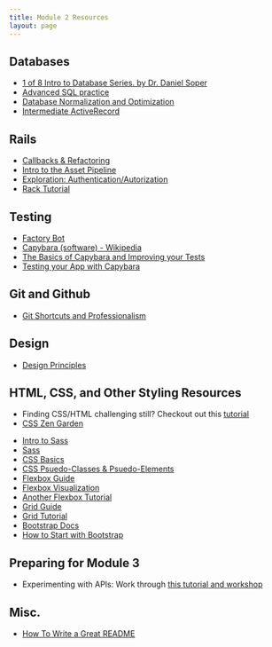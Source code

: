 ```yaml
---
title: Module 2 Resources
layout: page
---
```


## Databases

- [1 of 8 Intro to Database Series. by Dr. Daniel Soper](https://www.youtube.com/watch?v=4Z9KEBexzcM)
- [Advanced SQL practice](https://github.com/turingschool/lesson_plans/blob/master/ruby_03-professional_rails_applications/intermediate_sql.md)
- [Database Normalization and Optimization](../lessons/database_normalization_and_optimization)
- [Intermediate ActiveRecord](../lessons/intermediate_active_record)

## Rails

- [Callbacks & Refactoring](../lessons/callbacks_and_refactoring)
- [Intro to the Asset Pipeline](../lessons/asset_pipeline)
- [Exploration: Authentication/Autorization](../explorations/auth_exploration)
- [Rack Tutorial](https://github.com/turingschool-examples/rack_server)

## Testing

- [Factory Bot](../lessons/factory_bot)
- [Capybara (software) - Wikipedia](https://en.wikipedia.org/wiki/Capybara_(software))
- [The Basics of Capybara and Improving your Tests](https://www.sitepoint.com/basics-capybara-improving-tests/)
- [Testing your App with Capybara](https://github.com/teamcapybara/capybara)

## Git and Github

- [Git Shortcuts and Professionalism](../lessons/additional_github)

## Design

- [Design Principles](../lessons/design_principles)


## HTML, CSS, and Other Styling Resources

- Finding CSS/HTML challenging still? Checkout out this [tutorial](https://github.com/turingschool-examples/introductory-static-site)
- [CSS Zen Garden](http://www.csszengarden.com/)
* [Intro to Sass](../lessons/intro_to_sass)
* [Sass](https://sass-lang.com/guide)
* [CSS Basics](https://thecssworkshop.com/css-basics)
* [CSS Psuedo-Classes & Psuedo-Elements](http://www.growingwiththeweb.com/2012/08/pseudo-classes-vs-pseudo-elements.html)
* [Flexbox Guide](https://css-tricks.com/snippets/css/a-guide-to-flexbox/)
* [Flexbox Visualization](https://medium.freecodecamp.org/an-animated-guide-to-flexbox-d280cf6afc35)
* [Another Flexbox Tutorial](https://flexboxfroggy.com/)
* [Grid Guide](https://css-tricks.com/snippets/css/complete-guide-grid/)
* [Grid Tutorial](https://cssgridgarden.com/)
* [Bootstrap Docs](https://getbootstrap.com/)
* [How to Start with Bootstrap](https://www.taniarascia.com/what-is-bootstrap-and-how-do-i-use-it/)


## Preparing for Module 3

- Experimenting with APIs: Work through [this tutorial and workshop](http://backend.turing.edu/module2/misc/exploring_apis_workshop)

## Misc.

- [How To Write a Great README](../lessons/how_to_write_a_great_readme)
